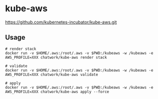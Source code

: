 # kube-aws

https://github.com/kubernetes-incubator/kube-aws.git

## Usage


```
# render stack
docker run -v $HOME/.aws:/root/.aws -v $PWD:/kubeaws -w /kubeaws -e AWS_PROFILE=XXX chatwork/kube-aws render stack

# validate
docker run -v $HOME/.aws:/root/.aws -v $PWD:/kubeaws -w /kubeaws -e AWS_PROFILE=XXX chatwork/kube-aws validate

# apply
docker run -v $HOME/.aws:/root/.aws -v $PWD:/kubeaws -w /kubeaws -e AWS_PROFILE=XXX chatwork/kube-aws apply --force
```
